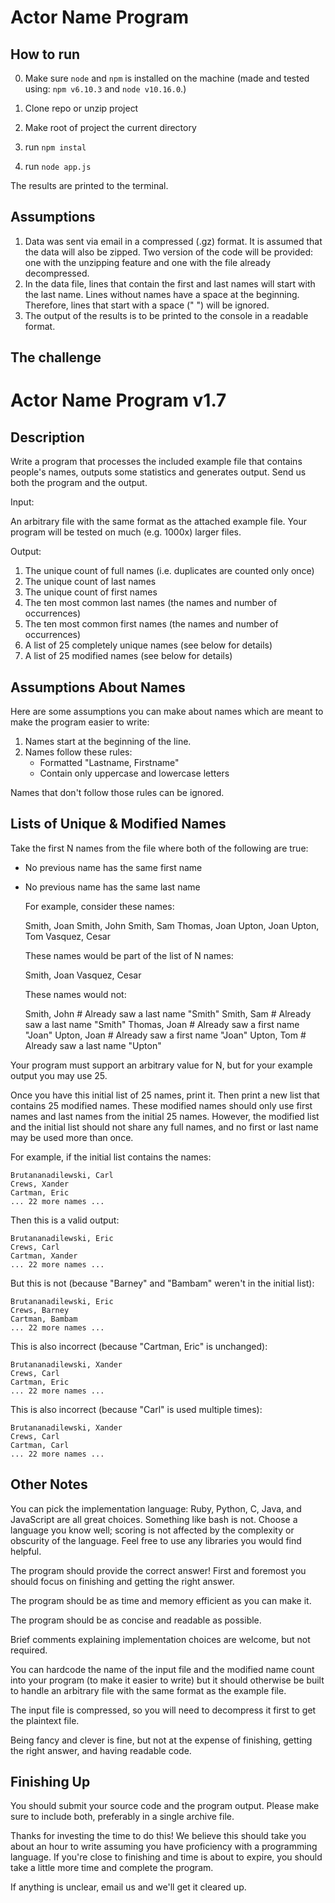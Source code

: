 # Actor Name Program
## How to run
0. Make sure `node` and `npm` is installed on the machine
(made and tested using: `npm v6.10.3` and `node v10.16.0`.)

1. Clone repo or unzip project
2. Make root of project the current directory
3. run `npm instal`
4. run `node app.js`

The results are printed to the terminal.

## Assumptions
1. Data was sent via email in a compressed (.gz) format. It is assumed that the data will also be zipped. Two version of the code will be provided: one with the unzipping feature and one with the file already decompressed.
2. In the data file, lines that contain the first and last names will start with the last name. Lines without names have a space at the beginning. Therefore, lines that start with a space (" ") will be ignored.
3. The output of the results is to be printed to the console in a readable format.

## The challenge
Actor Name Program v1.7
=======================

Description
-----------------------

Write a program that processes the included example file that contains people's
names, outputs some statistics and generates output. Send us both the program
and the output.

Input:

An arbitrary file with the same format as the attached example file. Your
program will be tested on much (e.g. 1000x) larger files.

Output:

1. The unique count of full names (i.e. duplicates are counted only once)
2. The unique count of last names
3. The unique count of first names
4. The ten most common last names (the names and number of occurrences)
5. The ten most common first names (the names and number of occurrences)
6. A list of 25 completely unique names (see below for details)
7. A list of 25 modified names (see below for details)


Assumptions About Names
-----------------------

Here are some assumptions you can make about names which are meant to make the
program easier to write:

1. Names start at the beginning of the line.
2. Names follow these rules:
     * Formatted "Lastname, Firstname"
     * Contain only uppercase and lowercase letters

Names that don't follow those rules can be ignored.


Lists of Unique & Modified Names
--------------------------

Take the first N names from the file where both of the following are true:

* No previous name has the same first name
* No previous name has the same last name

  For example, consider these names:

    Smith, Joan
    Smith, John
    Smith, Sam
    Thomas, Joan
    Upton, Joan
    Upton, Tom
    Vasquez, Cesar

  These names would be part of the list of N names:

    Smith, Joan
    Vasquez, Cesar

  These names would not:

    Smith, John     # Already saw a last name "Smith"
    Smith, Sam      # Already saw a last name "Smith"
    Thomas, Joan    # Already saw a first name "Joan"
    Upton, Joan     # Already saw a first name "Joan"
    Upton, Tom      # Already saw a last name "Upton"

Your program must support an arbitrary value for N, but for your example output
you may use 25.

Once you have this initial list of 25 names, print it. Then print a new list
that contains 25 modified names.  These modified names should only use first
names and last names from the initial 25 names.  However, the modified list and
the initial list should not share any full names, and no first or last name may
be used more than once.

  For example, if the initial list contains the names:

    Brutananadilewski, Carl
    Crews, Xander
    Cartman, Eric
    ... 22 more names ...

  Then this is a valid output:

    Brutananadilewski, Eric
    Crews, Carl
    Cartman, Xander
    ... 22 more names ...

  But this is not (because "Barney" and "Bambam" weren't in the initial list):

    Brutananadilewski, Eric
    Crews, Barney
    Cartman, Bambam
    ... 22 more names ...

  This is also incorrect (because "Cartman, Eric" is unchanged):        

    Brutananadilewski, Xander
    Crews, Carl
    Cartman, Eric
    ... 22 more names ...

  This is also incorrect (because "Carl" is used multiple times):        

    Brutananadilewski, Xander
    Crews, Carl
    Cartman, Carl
    ... 22 more names ...


Other Notes
-----------

You can pick the implementation language: Ruby, Python, C, Java, and JavaScript
are all great choices. Something like bash is not. Choose a language you know
well; scoring is not affected by the complexity or obscurity of the language. Feel
free to use any libraries you would find helpful.

The program should provide the correct answer!  First and foremost you should
focus on finishing and getting the right answer.

The program should be as time and memory efficient as you can make it.

The program should be as concise and readable as possible.

Brief comments explaining implementation choices are welcome, but not required.

You can hardcode the name of the input file and the modified name count into
your program (to make it easier to write) but it should otherwise be built to
handle an arbitrary file with the same format as the example file.

The input file is compressed, so you will need to decompress it first to get
the plaintext file.

Being fancy and clever is fine, but not at the expense of finishing, getting
the right answer, and having readable code.


Finishing Up
------------

You should submit your source code and the program output.  Please make sure to
include both, preferably in a single archive file.

Thanks for investing the time to do this!  We believe this should take you
about an hour to write assuming you have proficiency with a programming
language.  If you're close to finishing and time is about to expire, you should
take a little more time and complete the program.

If anything is unclear, email us and we'll get it cleared up.
